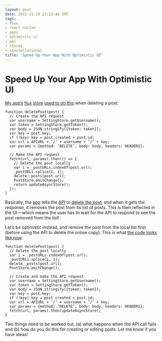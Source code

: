 ```yaml
---
layout: post
date: 2015-11-19 17:13:44 GMT
tags:
- flux
- react native
- apps
- optimistic ui
- api
- stores
- constellational
title: "Speed Up Your App With Optimistic UI"
---
```

# Speed Up Your App With Optimistic UI

[My app’s](http://github.com/constellational) [flux](https://facebook.github.io/flux/) [store](https://facebook.github.io/flux/docs/overview.html#stores) [used to do this](https://github.com/constellational/iOS/blob/e8a6969da02fd78915cbc3d572144f56ab678559/stores/PostStore.js) when deleting a post:

    function deletePost(post) {
      // Create the API request
      var username = SettingStore.getUsername();
      var token = SettingStore.getToken();
      var body = JSON.stringify({token: token});
      var key = post.key;
      if (!key) key = post.created + post.id;
      var url = APIURL + ‘/’ + username + ‘/’ + key;
      var params = {method: ‘DELETE’, body: body, headers: HEADERS};
      
      // Make the API request
      fetch(url, params).then(() => {
        // Delete the post locally
        var i = _postURLs.indexOf(post.url);
        _postURLs.splice(i, 1);
        delete _posts[post.url];
        PostStore.emitChange();
        return updateAsyncStore();
      });
    }
    
Basically, the [app](http://github.com/constellational/iOS) tells the [API](http://github.com/constellational/api) to [delete the post](https://github.com/constellational/api/blob/master/delete/index.js), and when it gets the response, it removes the post from its list of posts. This is then reflected in the UI — which means the user has to wait for the API to respond to see the post removed from the list!

Let’s be optimistic instead, and remove the post from the local list first (before using the API to delete the online copy). This is what [the code looks like now](https://github.com/constellational/iOS/blob/74b6c9dbd05bfcc0b0fc8480c50d0df87ce4b7b0/stores/PostStore.js):

    function deletePost(post) {
      // Delete the post locally
      var i = _postURLs.indexOf(post.url);
      _postURLs.splice(i, 1);
      delete _posts[post.url];
      PostStore.emitChange();
      
      // Create and make the API request
      var username = SettingStore.getUsername();
      var token = SettingStore.getToken();
      var body = JSON.stringify({token: token});
      var key = post.key;
      if (!key) key = post.created + post.id;
      var url = APIURL + ‘/’ + username + ‘/’ + key;
      var params = {method: ‘DELETE’, body: body, headers: HEADERS};
      fetch(url, params).then(updateAsyncStore);
    }
    
Two things need to be worked out, (a) what happens when the API call fails and (b) how do you do this for creating or editing posts. Let me know if you have ideas!